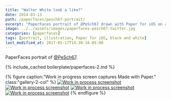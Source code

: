 ```yaml
---
title: "Walter White look a like?"
date: 2014-03-13
path: /paperfaces/pesch67-portrait/
excerpt: "PaperFaces portrait of @PeSch67 drawn with Paper for iOS on an iPad."
image: ../../assets/images/paperfaces-pesch67-twitter.jpg
categories: [paperfaces]
tags: [portrait, illustration, Paper for iOS, black and white]
last_modified_at: 2017-01-17T14:30:16-05:00
---
```


PaperFaces portrait of [@PeSch67](https://twitter.com/PeSch67).

{% include_cached boilerplate/paperfaces-2.md %}

{% figure caption:"Work in progress screen captures Made with Paper." class:"gallery-2-col" %}
[![Work in process screenshot](../../assets/images/paperfaces-pesch67-process-1-600.jpg)](../../assets/images/paperfaces-pesch67-process-1-lg.jpg)
[![Work in process screenshot](../../assets/images/paperfaces-pesch67-process-2-600.jpg)](../../assets/images/paperfaces-pesch67-process-2-lg.jpg)
[![Work in process screenshot](../../assets/images/paperfaces-pesch67-process-3-600.jpg)](../../assets/images/paperfaces-pesch67-process-3-lg.jpg)
[![Work in process screenshot](../../assets/images/paperfaces-pesch67-process-4-600.jpg)](../../assets/images/paperfaces-pesch67-process-4-lg.jpg)
{% endfigure %}
